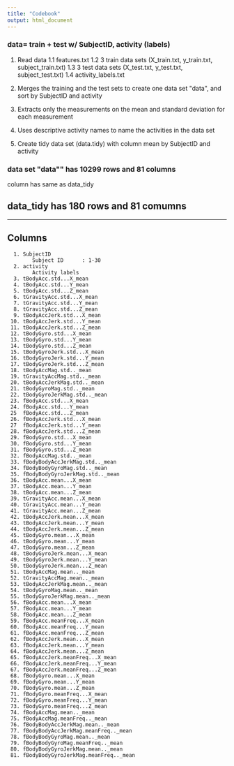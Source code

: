 ```yaml
---
title: "Codebook"
output: html_document
---
```



###  data= train + test w/ SubjectID, activity (labels)

 1. Read data
    1.1 features.txt
    1.2 3 train data sets (X_train.txt, y_train.txt, subject_train.txt)
    1.3 3 test data sets  (X_test.txt,  y_test.txt,  subject_test.txt)
    1.4 activity_labels.txt

 2. Merges the training and the test sets to create one data set "data", and sort by SubjectID and activity


 3. Extracts only the measurements on the mean and standard deviation for each measurement
 4.  Uses descriptive activity names to name the activities in the data set
 5.  Create tidy data set (data.tidy) with column mean by SubjectID and activity
 

### data set "data"" has 10299 rows and 81 columns
   column has same as data_tidy

## data_tidy has 180 rows and 81 comumns

---------

## Columns

```
  1. SubjectID                   
        Subject ID      : 1-30
  2. activity                     
        Activity labels 
  3. tBodyAcc.std...X_mean
  4. tBodyAcc.std...Y_mean
  5. tBodyAcc.std...Z_mean
  6. tGravityAcc.std...X_mean
  7. tGravityAcc.std...Y_mean
  8. tGravityAcc.std...Z_mean
  9. tBodyAccJerk.std...X_mean
 10. tBodyAccJerk.std...Y_mean
 11. tBodyAccJerk.std...Z_mean
 12. tBodyGyro.std...X_mean
 13. tBodyGyro.std...Y_mean
 14. tBodyGyro.std...Z_mean
 15. tBodyGyroJerk.std...X_mean
 16. tBodyGyroJerk.std...Y_mean
 17. tBodyGyroJerk.std...Z_mean
 18. tBodyAccMag.std.._mean
 19. tGravityAccMag.std.._mean
 20. tBodyAccJerkMag.std.._mean
 21. tBodyGyroMag.std.._mean
 22. tBodyGyroJerkMag.std.._mean
 23. fBodyAcc.std...X_mean
 24. fBodyAcc.std...Y_mean
 25  fBodyAcc.std...Z_mean
 26. fBodyAccJerk.std...X_mean
 27  fBodyAccJerk.std...Y_mean
 28. fBodyAccJerk.std...Z_mean
 29. fBodyGyro.std...X_mean
 30. fBodyGyro.std...Y_mean
 31. fBodyGyro.std...Z_mean
 32. fBodyAccMag.std.._mean
 33. fBodyBodyAccJerkMag.std.._mean
 34. fBodyBodyGyroMag.std.._mean
 35. fBodyBodyGyroJerkMag.std.._mean
 36. tBodyAcc.mean...X_mean
 37. tBodyAcc.mean...Y_mean
 38. tBodyAcc.mean...Z_mean
 39. tGravityAcc.mean...X_mean
 40. tGravityAcc.mean...Y_mean
 41. tGravityAcc.mean...Z_mean
 42. tBodyAccJerk.mean...X_mean
 43. tBodyAccJerk.mean...Y_mean
 44. tBodyAccJerk.mean...Z_mean
 45. tBodyGyro.mean...X_mean
 46. tBodyGyro.mean...Y_mean
 47. tBodyGyro.mean...Z_mean
 48. tBodyGyroJerk.mean...X_mean
 49. tBodyGyroJerk.mean...Y_mean
 50. tBodyGyroJerk.mean...Z_mean
 51. tBodyAccMag.mean.._mean
 52. tGravityAccMag.mean.._mean
 53. tBodyAccJerkMag.mean.._mean
 54. tBodyGyroMag.mean.._mean
 55. tBodyGyroJerkMag.mean.._mean
 56. fBodyAcc.mean...X_mean
 57. fBodyAcc.mean...Y_mean
 58. fBodyAcc.mean...Z_mean
 59. fBodyAcc.meanFreq...X_mean
 60. fBodyAcc.meanFreq...Y_mean
 61. fBodyAcc.meanFreq...Z_mean
 62. fBodyAccJerk.mean...X_mean
 63. fBodyAccJerk.mean...Y_mean
 64. fBodyAccJerk.mean...Z_mean
 65. fBodyAccJerk.meanFreq...X_mean
 66. fBodyAccJerk.meanFreq...Y_mean
 67. fBodyAccJerk.meanFreq...Z_mean
 68. fBodyGyro.mean...X_mean
 69. fBodyGyro.mean...Y_mean
 70. fBodyGyro.mean...Z_mean
 71. fBodyGyro.meanFreq...X_mean
 72. fBodyGyro.meanFreq...Y_mean
 73. fBodyGyro.meanFreq...Z_mean
 74. fBodyAccMag.mean.._mean
 75. fBodyAccMag.meanFreq.._mean
 76. fBodyBodyAccJerkMag.mean.._mean
 77. fBodyBodyAccJerkMag.meanFreq.._mean
 78. fBodyBodyGyroMag.mean.._mean
 79. fBodyBodyGyroMag.meanFreq.._mean
 80. fBodyBodyGyroJerkMag.mean.._mean
 81. fBodyBodyGyroJerkMag.meanFreq.._mean
```

